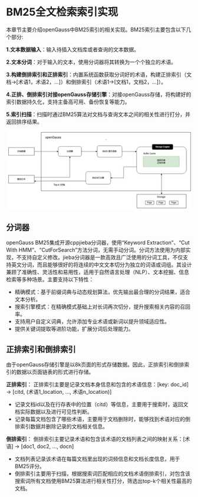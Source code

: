 # BM25全文检索索引实现
本章节主要介绍openGauss中BM25索引的相关实现。BM25索引主要包含以下几个部分:

**1.文本数据输入**：输入待插入文档库或者查询的文本数据。

**2.文本分词**：对于输入的文本，使用分词器将其转换为一个个独立的术语。

**3.构建倒排索引和正排索引**：内置系统函数获取分词好的术语，构建正排索引（文档->[术语1，术语2，...]）和倒排索引（术语1->[文档1，文档2，...]）。

**4.正排、倒排索引对接openGauss存储引擎**：对接openGauss存储，将构建好的索引数据持久化，支持主备高可用、备份恢复等能力。

**5.索引扫描**：扫描时通过BM25算法对文档与查询文本之间的相关性进行打分，并返回排序结果。

![](figures/BM25索引流程图.png)

## 分词器
openGauss BM25集成开源cppjieba分词器，使用“Keyword Extraction”、“Cut With HMM”、“CutForSearch”方法分词，无需手动分词。分词方法使用为内部实现，不支持自定义修改。jieba分词器是一款高效且广泛使用的分词工具，不仅支持英文分词，而且能够很好的将连续的中文文本切分为独立的词语或词组。其设计兼顾了准确性、灵活性和易用性，适用于自然语言处理（NLP）、文本挖掘、信息检索等多种场景。主要支持以下特性：
- 精确模式：基于前缀词典与动态规划算法，优先输出最合理的分词结果，适合文本分析。
- 搜索引擎模式：在精确模式基础上对长词再次切分，提升搜索相关内容的召回率。
- 支持用户自定义词典，允许添加专业术语或新词以提升领域适应性。
- 提供关键词提取等进阶功能，扩展分词后处理能力。

## 正排索引和倒排索引
由于openGauss存储引擎是以8k页面的形式存储数据。因此，正排索引和倒排索引的数据以页面链表的形式进行存储。

**正排索引**：
正排索引主要是记录文档本身信息和包含的术语信息：[key: doc_id] -> [citd, (术语1_location, ..., 术语n_location)]
- 记录文档id以及在行存表中的位置（citd）等信息，主要用于搜索时，返回文档实际数据以及进行可见性判断。
- 记录每篇文档包含了哪些术语，主要用于文档删除时，能够找到术语对应的倒排索引数据并删除记录的文档相关信息。

**倒排索引**：
倒排索引主要记录术语和包含该术语的文档列表之间的映射关系：[术语] -> [doc1, doc2, ..., docn]
- 文档列表记录该术语在每篇文档里出现的词频信息和文档长度信息，用于BM25评分。
- 倒排索引主要用于扫描，根据搜索词匹配相应的文档术语倒排索引，对包含该搜索词所有文档使用BM25算法进行相关性打分，筛选出top-k个相关性最高的文档。

